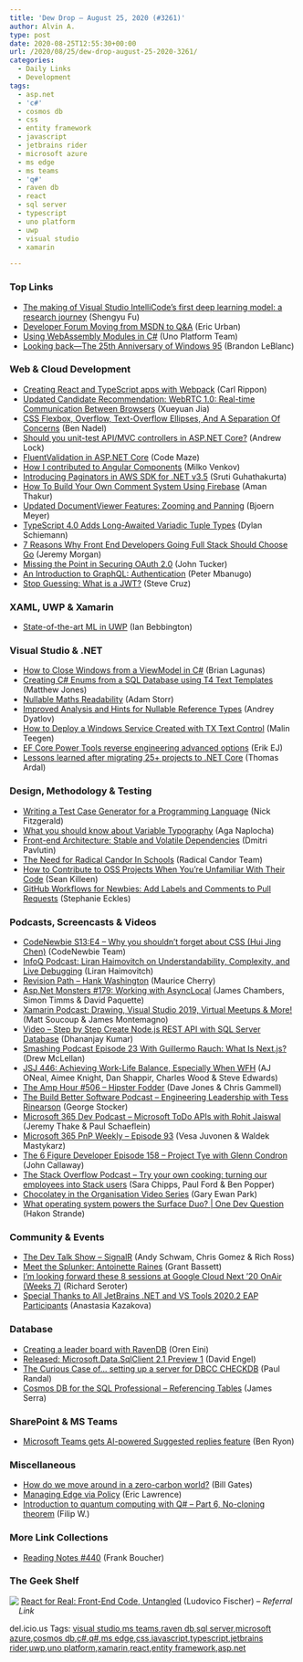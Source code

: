 ```yaml
---
title: 'Dew Drop – August 25, 2020 (#3261)'
author: Alvin A.
type: post
date: 2020-08-25T12:55:30+00:00
url: /2020/08/25/dew-drop-august-25-2020-3261/
categories:
  - Daily Links
  - Development
tags:
  - asp.net
  - 'c#'
  - cosmos db
  - css
  - entity framework
  - javascript
  - jetbrains rider
  - microsoft azure
  - ms edge
  - ms teams
  - 'q#'
  - raven db
  - react
  - sql server
  - typescript
  - uno platform
  - uwp
  - visual studio
  - xamarin

---
```

### <a name="top"></a>Top Links

  * <a href="https://devblogs.microsoft.com/visualstudio/the-making-of-intellicodes-first-deep-learning-model-a-research-journey/" target="_blank" rel="noopener noreferrer">The making of Visual Studio IntelliCode’s first deep learning model: a research journey</a> (Shengyu Fu)
  * <a href="https://techcommunity.microsoft.com/t5/bing-ads-api-blog/developer-forum-moving-from-msdn-to-q-amp-a/ba-p/1609215" target="_blank" rel="noopener noreferrer">Developer Forum Moving from MSDN to Q&A</a> (Eric Urban)
  * <a href="https://platform.uno/blog/using-webassembly-modules-in-c/" target="_blank" rel="noopener noreferrer">Using WebAssembly Modules in C#</a> (Uno Platform Team)
  * <a href="https://blogs.windows.com/windowsexperience/2020/08/24/looking-back-the-25th-anniversary-of-windows-95/?WT.mc_id=DX_MVP4025064" target="_blank" rel="noopener noreferrer">Looking back—The 25th Anniversary of Windows 95</a> (Brandon LeBlanc)



### <a name="web"></a>Web & Cloud Development

  * <a href="https://www.carlrippon.com/creating-react-and-typescript-apps-with-webpack/" target="_blank" rel="noopener noreferrer">Creating React and TypeScript apps with Webpack</a> (Carl Rippon)
  * <a href="https://www.w3.org/blog/news/archives/8666" target="_blank" rel="noopener noreferrer">Updated Candidate Recommendation: WebRTC 1.0: Real-time Communication Between Browsers</a> (Xueyuan Jia)
  * <a href="https://www.bennadel.com/blog/3881-css-flexbox-overflow-text-overflow-ellipses-and-a-separation-of-concerns.htm" target="_blank" rel="noopener noreferrer">CSS Flexbox, Overflow, Text-Overflow Ellipses, And A Separation Of Concerns</a> (Ben Nadel)
  * <a href="https://andrewlock.net/should-you-unit-test-controllers-in-aspnetcore/" target="_blank" rel="noopener noreferrer">Should you unit-test API/MVC controllers in ASP.NET Core?</a> (Andrew Lock)
  * <a href="https://code-maze.com/fluentvalidation-in-aspnet/" target="_blank" rel="noopener noreferrer">FluentValidation in ASP.NET Core</a> (Code Maze)
  * <a href="https://blog.angular.io/how-i-contributed-to-angular-components-b3a8830ca268?source=rss----447683c3d9a3---4" target="_blank" rel="noopener noreferrer">How I contributed to Angular Components</a> (Milko Venkov)
  * <a href="http://feedproxy.google.com/~r/AwsDeveloperBlog/~3/RNYwsnAAF60/" target="_blank" rel="noopener noreferrer">Introducing Paginators in AWS SDK for .NET v3.5</a> (Sruti Guhathakurta)
  * <a href="https://www.smashingmagazine.com/2020/08/comment-system-firebase/" target="_blank" rel="noopener noreferrer">How To Build Your Own Comment System Using Firebase</a> (Aman Thakur)
  * <a href="https://www.textcontrol.com/blog/2020/08/24/new-documentviewer-features-zooming-and-panning/" target="_blank" rel="noopener noreferrer">Updated DocumentViewer Features: Zooming and Panning</a> (Bjoern Meyer)
  * <a href="https://www.infoq.com/news/2020/08/typescript-4-variadic-tuple-type/?utm_campaign=infoq_content&utm_source=infoq&utm_medium=feed&utm_term=global" target="_blank" rel="noopener noreferrer">TypeScript 4.0 Adds Long-Awaited Variadic Tuple Types</a> (Dylan Schiemann)
  * <a href="http://feedproxy.google.com/~r/geekswithblogs/~3/4qeeEOrjvQA/7-reasons-why-front-end-developers-going-full-stack-should.aspx" target="_blank" rel="noopener noreferrer">7 Reasons Why Front End Developers Going Full Stack Should Choose Go</a> (Jeremy Morgan)
  * <a href="https://codeburst.io/missing-the-point-in-securing-oauth-2-0-83968708b467?source=rss----61061eb0c96b---4" target="_blank" rel="noopener noreferrer">Missing the Point in Securing OAuth 2.0</a> (John Tucker)
  * <a href="https://www.telerik.com/blogs/introduction-to-graphql-authentication" target="_blank" rel="noopener noreferrer">An Introduction to GraphQL: Authentication</a> (Peter Mbanugo)
  * <a href="https://dev.to/stevescruz/stop-guessing-what-is-a-jwt-47d9" target="_blank" rel="noopener noreferrer">Stop Guessing: What is a JWT?</a> (Steve Cruz)



### <a name="silverlight"></a>XAML, UWP & Xamarin

  * <a href="http://ian.bebbs.co.uk/posts/MLinUWP" target="_blank" rel="noopener noreferrer">State-of-the-art ML in UWP</a> (Ian Bebbington)



### <a name="dotnet"></a>Visual Studio & .NET

  * <a href="https://brianlagunas.com/how-to-close-windows-from-a-viewmodel-in-c/" target="_blank" rel="noopener noreferrer">How to Close Windows from a ViewModel in C#</a> (Brian Lagunas)
  * <a href="http://feedproxy.google.com/~r/ExceptionNotFound/~3/Y9aV5J8ZLW8/" target="_blank" rel="noopener noreferrer">Creating C# Enums from a SQL Database using T4 Text Templates</a> (Matthew Jones)
  * <a href="http://feedproxy.google.com/~r/WestDiscGolf/~3/ky-WnRz5QC4/nullable-maths-readability" target="_blank" rel="noopener noreferrer">Nullable Maths Readability</a> (Adam Storr)
  * <a href="https://blog.jetbrains.com/dotnet/2020/08/24/improved-analysis-and-hints-for-nullable-reference-types/" target="_blank" rel="noopener noreferrer">Improved Analysis and Hints for Nullable Reference Types</a> (Andrey Dyatlov)
  * <a href="https://www.textcontrol.com/blog/2020/08/25/how-to-deploy-a-windows-service-created-with-tx-text-control/" target="_blank" rel="noopener noreferrer">How to Deploy a Windows Service Created with TX Text Control</a> (Malin Teegen)
  * <a href="http://feedproxy.google.com/~r/ErikejBlogsAboutSqlCompactnetAndRelatedStuff/~3/4sJOgotNbfU/ef-core-power-tools-reverse-engineering.html" target="_blank" rel="noopener noreferrer">EF Core Power Tools reverse engineering advanced options</a> (Erik EJ)
  * <a href="https://blog.elmah.io/lessons-learned-after-migrating-25-projects-to-net-core/" target="_blank" rel="noopener noreferrer">Lessons learned after migrating 25+ projects to .NET Core</a> (Thomas Ardal)



### <a name="design"></a>Design, Methodology & Testing

  * <a href="http://fitzgeraldnick.com/2020/08/24/writing-a-test-case-generator.html" target="_blank" rel="noopener noreferrer">Writing a Test Case Generator for a Programming Language</a> (Nick Fitzgerald)
  * <a href="https://medium.com/adobetech/what-you-should-know-about-variable-typography-96b903304190?source=rss----9342990108af---4" target="_blank" rel="noopener noreferrer">What you should know about Variable Typography</a> (Aga Naplocha)
  * <a href="https://dmitripavlutin.com/frontend-architecture-stable-and-volatile-dependencies/" target="_blank" rel="noopener noreferrer">Front-end Architecture: Stable and Volatile Dependencies</a> (Dmitri Pavlutin)
  * <a href="https://www.radicalcandor.com/radical-candor-in-schools/" target="_blank" rel="noopener noreferrer">The Need for Radical Candor In Schools</a> (Radical Candor Team)
  * <a href="https://seankilleen.com/2020/08/how-to-get-started-contributing-to-oss-when-youre-unfamiliar-with-code/" target="_blank" rel="noopener noreferrer">How to Contribute to OSS Projects When You’re Unfamiliar With Their Code</a> (Sean Killeen)
  * <a href="https://dev.to/5t3ph/github-workflows-for-newbies-add-labels-and-comments-to-pull-requests-37da" target="_blank" rel="noopener noreferrer">GitHub Workflows for Newbies: Add Labels and Comments to Pull Requests</a> (Stephanie Eckles)



### <a name="podcasts"></a>Podcasts, Screencasts & Videos

  * <a href="https://www.codenewbie.org/podcast/why-you-shouldn-t-forget-about-css" target="_blank" rel="noopener noreferrer">CodeNewbie S13:E4 &#8211; Why you shouldn’t forget about CSS (Hui Jing Chen)</a> (CodeNewbie Team)
  * <a href="https://www.infoq.com/podcasts/understability-complexity-debugging/?utm_campaign=infoq_content&utm_source=infoq&utm_medium=feed&utm_term=global" target="_blank" rel="noopener noreferrer">InfoQ Podcast: Liran Haimovitch on Understandability, Complexity, and Live Debugging</a> (Liran Haimovitch)
  * <a href="https://revisionpath.com/hank-washington" target="_blank" rel="noopener noreferrer">Revision Path &#8211; Hank Washington</a> (Maurice Cherry)
  * <a href="http://www.youtube.com/watch?v=QFarimuMujg" target="_blank" rel="noopener noreferrer">Asp.Net Monsters #179: Working with AsyncLocal</a> (James Chambers, Simon Timms & David Paquette)
  * <a href="https://devblogs.microsoft.com/xamarin/drawing-xamarin-podcast/" target="_blank" rel="noopener noreferrer">Xamarin Podcast: Drawing, Visual Studio 2019, Virtual Meetups & More!</a> (Matt Soucoup & James Montemagno)
  * <a href="https://debugmode.net/2020/08/24/video-step-by-step-create-node-js-rest-api-with-sql-server-database/" target="_blank" rel="noopener noreferrer">Video – Step by Step Create Node.js REST API with SQL Server Database</a> (Dhananjay Kumar)
  * <a href="https://www.smashingmagazine.com/2020/08/smashing-podcast-episode-23/" target="_blank" rel="noopener noreferrer">Smashing Podcast Episode 23 With Guillermo Rauch: What Is Next.js?</a> (Drew McLellan)
  * <a href="https://devchat.tv/js-jabber/jsj-446-achieving-work-life-balance-especially-when-wfh/" target="_blank" rel="noopener noreferrer">JSJ 446: Achieving Work-Life Balance, Especially When WFH</a> (AJ ONeal, Aimee Knight, Dan Shappir, Charles Wood & Steve Edwards)
  * <a href="http://feedproxy.google.com/~r/TheAmpHour/~3/70XpXHB07iA/" target="_blank" rel="noopener noreferrer">The Amp Hour #506 – Hipster Fodder</a> (Dave Jones & Chris Gammell)
  * <a href="https://share.transistor.fm/s/f3c7c494" target="_blank" rel="noopener noreferrer">The Build Better Software Podcast &#8211; Engineering Leadership with Tess Rinearson</a> (George Stocker)
  * <a href="https://www.m365devpodcast.com/e/microsoft-todo-apis-with-rohit-jaiswal/" target="_blank" rel="noopener noreferrer">Microsoft 365 Dev Podcast &#8211; Microsoft ToDo APIs with Rohit Jaiswal</a> (Jeremy Thake & Paul Schaeflein)
  * <a href="https://developer.microsoft.com/en-us/microsoft-teams/blogs/microsoft-365-pnp-weekly-episode-93/" target="_blank" rel="noopener noreferrer">Microsoft 365 PnP Weekly – Episode 93</a> (Vesa Juvonen & Waldek Mastykarz)
  * <a href="https://6figuredev.com/podcast/episode-158-project-tye-with-glenn-condron/" target="_blank" rel="noopener noreferrer">The 6 Figure Developer Episode 158 – Project Tye with Glenn Condron</a> (John Callaway)
  * <a href="https://the-stack-overflow-podcast.simplecast.com/episodes/stack-overflow-employees-users-dogfooding-community-athon-2020-TpGBVaad" target="_blank" rel="noopener noreferrer">The Stack Overflow Podcast &#8211; Try your own cooking: turning our employees into Stack users</a> (Sara Chipps, Paul Ford & Ben Popper)
  * <a href="http://www.gep13.co.uk/blog/chocolatey-for-business-video-series" target="_blank" rel="noopener noreferrer">Chocolatey in the Organisation Video Series</a> (Gary Ewan Park)
  * <a href="http://www.youtube.com/watch?v=kmr7J1xkm7k" target="_blank" rel="noopener noreferrer">What operating system powers the Surface Duo? | One Dev Question</a> (Hakon Strande)



### <a name="events"></a>Community & Events

  * <a href="https://www.meetup.com/The-Dev-Talk-Show/events/272702431/" target="_blank" rel="noopener noreferrer">The Dev Talk Show &#8211; SignalR</a> (Andy Schwam, Chris Gomez & Rich Ross)
  * <a href="https://www.splunk.com/en_us/blog/splunklife/meet-the-splunker-antoinette-raines.html" target="_blank" rel="noopener noreferrer">Meet the Splunker: Antoinette Raines</a> (Grant Bassett)
  * <a href="https://seroter.com/2020/08/24/im-looking-forward-these-8-sessions-at-google-cloud-next-20-onair-weeks-7/" target="_blank" rel="noopener noreferrer">I’m looking forward these 8 sessions at Google Cloud Next ’20 OnAir (Weeks 7)</a> (Richard Seroter)
  * <a href="https://blog.jetbrains.com/dotnet/2020/08/24/special-thanks-2020-2-eap/" target="_blank" rel="noopener noreferrer">Special Thanks to All JetBrains .NET and VS Tools 2020.2 EAP Participants</a> (Anastasia Kazakova)



### <a name="sql"></a>Database

  * <a href="http://feedproxy.google.com/~r/AyendeRahien/~3/oz__e1_fo3Q/creating-a-leader-board-with-ravendb" target="_blank" rel="noopener noreferrer">Creating a leader board with RavenDB</a> (Oren Eini)
  * <a href="https://techcommunity.microsoft.com/t5/sql-server/released-microsoft-data-sqlclient-2-1-preview-1/ba-p/1604988" target="_blank" rel="noopener noreferrer">Released: Microsoft.Data.SqlClient 2.1 Preview 1</a> (David Engel)
  * <a href="http://feedproxy.google.com/~r/PaulSRandal/~3/gNtvscQiPB8/" target="_blank" rel="noopener noreferrer">The Curious Case of… setting up a server for DBCC CHECKDB</a> (Paul Randal)
  * <a href="https://devblogs.microsoft.com/cosmosdb/how-to-handle-reference-tables-in-cosmos-db-that-are-common-in-the-relational-database-world/" target="_blank" rel="noopener noreferrer">Cosmos DB for the SQL Professional – Referencing Tables</a> (James Serra)



### <a name="sp"></a>SharePoint & MS Teams

  * <a href="https://mspoweruser.com/microsoft-teams-gets-suggested-replies-feature/" target="_blank" rel="noopener noreferrer">Microsoft Teams gets AI-powered Suggested replies feature</a> (Ben Ryon)



### <a name="misc"></a>Miscellaneous

  * <a href="https://www.gatesnotes.com/Energy/Moving-around-in-a-zero-carbon-world" target="_blank" rel="noopener noreferrer">How do we move around in a zero-carbon world?</a> (Bill Gates)
  * <a href="https://textslashplain.com/2020/08/24/managing-edge-via-policy/" target="_blank" rel="noopener noreferrer">Managing Edge via Policy</a> (Eric Lawrence)
  * <a href="https://www.strathweb.com/2020/08/introduction-to-quantum-computing-with-q-part-6-no-cloning-theorem/" target="_blank" rel="noopener noreferrer">Introduction to quantum computing with Q# – Part 6, No-cloning theorem</a> (Filip W.)



### <a name="links"></a>More Link Collections

  * <a href="http://www.frankysnotes.com/2020/08/reading-notes-440.html" target="_blank" rel="noopener noreferrer">Reading Notes #440</a> (Frank Boucher)



### <a name="shelf"></a>The Geek Shelf

<a href="https://www.amazon.com/dp/1680502638/?tag=amavin-20" target="_blank" rel="noopener noreferrer"><img decoding="async" align="left" style="margin: 0px 0px 10px; border: 0px currentcolor; border-image: none; float: left; display: inline; background-image: none;" src="https://m.media-amazon.com/images/I/51S+SE1D5EL._SS135_.jpg" border="0" /></a>&nbsp;<a href="https://www.amazon.com/dp/1680502638/?tag=amavin-20" target="_blank" rel="noopener noreferrer">React for Real: Front-End Code, Untangled</a> (Ludovico Fischer) _&#8211; Referral Link_





<div class="wlWriterEditableSmartContent" id="scid:77ECF5F8-D252-44F5-B4EB-D463C5396A79:5ddd1c02-494f-443c-9a19-d2bf62b27765" style="margin: 0px; padding: 0px; float: none; display: inline;">
  del.icio.us Tags: <a href="http://del.icio.us/popular/visual+studio" rel="tag">visual studio</a>,<a href="http://del.icio.us/popular/ms+teams" rel="tag">ms teams</a>,<a href="http://del.icio.us/popular/raven+db" rel="tag">raven db</a>,<a href="http://del.icio.us/popular/sql+server" rel="tag">sql server</a>,<a href="http://del.icio.us/popular/microsoft+azure" rel="tag">microsoft azure</a>,<a href="http://del.icio.us/popular/cosmos+db" rel="tag">cosmos db</a>,<a href="http://del.icio.us/popular/c%23" rel="tag">c#</a>,<a href="http://del.icio.us/popular/q%23" rel="tag">q#</a>,<a href="http://del.icio.us/popular/ms+edge" rel="tag">ms edge</a>,<a href="http://del.icio.us/popular/css" rel="tag">css</a>,<a href="http://del.icio.us/popular/javascript" rel="tag">javascript</a>,<a href="http://del.icio.us/popular/typescript" rel="tag">typescript</a>,<a href="http://del.icio.us/popular/jetbrains+rider" rel="tag">jetbrains rider</a>,<a href="http://del.icio.us/popular/uwp" rel="tag">uwp</a>,<a href="http://del.icio.us/popular/uno+platform" rel="tag">uno platform</a>,<a href="http://del.icio.us/popular/xamarin" rel="tag">xamarin</a>,<a href="http://del.icio.us/popular/react" rel="tag">react</a>,<a href="http://del.icio.us/popular/entity+framework" rel="tag">entity framework</a>,<a href="http://del.icio.us/popular/asp.net" rel="tag">asp.net</a>
</div>